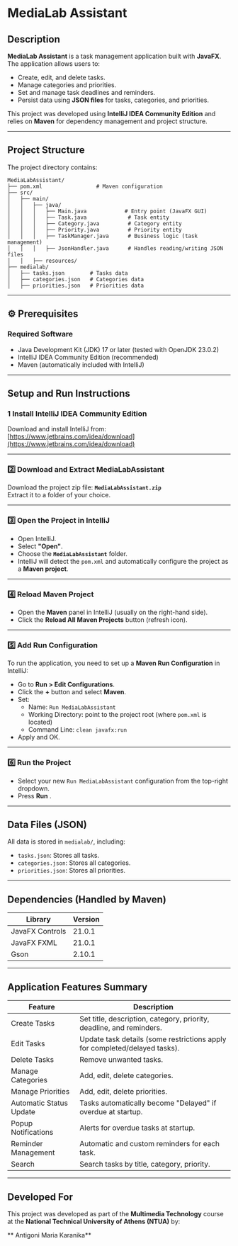 
# MediaLab Assistant

## Description

**MediaLab Assistant** is a task management application built with **JavaFX**. The application allows users to:

- Create, edit, and delete tasks.
- Manage categories and priorities.
- Set and manage task deadlines and reminders.
- Persist data using **JSON files** for tasks, categories, and priorities.

This project was developed using **IntelliJ IDEA Community Edition** and relies on **Maven** for dependency management and project structure.

---

## Project Structure

The project directory contains:

```
MediaLabAssistant/
├── pom.xml                 # Maven configuration
├── src/
│   ├── main/
│   │   ├── java/
│   │   │   ├── Main.java            # Entry point (JavaFX GUI)
│   │   │   ├── Task.java             # Task entity
│   │   │   ├── Category.java         # Category entity
│   │   │   ├── Priority.java         # Priority entity
│   │   │   ├── TaskManager.java      # Business logic (task management)
│   │   │   ├── JsonHandler.java      # Handles reading/writing JSON files
│   │   ├── resources/
├── medialab/
│   ├── tasks.json        # Tasks data
│   ├── categories.json   # Categories data
│   ├── priorities.json   # Priorities data
```

---

## ⚙️ Prerequisites

### Required Software
- Java Development Kit (JDK) 17 or later (tested with OpenJDK 23.0.2)
- IntelliJ IDEA Community Edition (recommended)
- Maven (automatically included with IntelliJ)

---

## Setup and Run Instructions

### 1️ Install IntelliJ IDEA Community Edition
Download and install IntelliJ from:  
 [https://www.jetbrains.com/idea/download](https://www.jetbrains.com/idea/download)

---

### 2️⃣ Download and Extract MediaLabAssistant
Download the project zip file: **`MediaLabAssistant.zip`**  
Extract it to a folder of your choice.

---

### 3️⃣ Open the Project in IntelliJ
- Open IntelliJ.
- Select **"Open"**.
- Choose the **`MediaLabAssistant`** folder.
- IntelliJ will detect the `pom.xml` and automatically configure the project as a **Maven project**.

---

### 4️⃣ Reload Maven Project
- Open the **Maven** panel in IntelliJ (usually on the right-hand side).
- Click the **Reload All Maven Projects** button (refresh icon).

---

### 5️⃣ Add Run Configuration
To run the application, you need to set up a **Maven Run Configuration** in IntelliJ:

- Go to **Run > Edit Configurations**.
- Click the **+** button and select **Maven**.
- Set:
    - Name: `Run MediaLabAssistant`
    - Working Directory: point to the project root (where `pom.xml` is located)
    - Command Line: `clean javafx:run`
- Apply and OK.

---

### 6️⃣ Run the Project
- Select your new `Run MediaLabAssistant` configuration from the top-right dropdown.
- Press **Run** .

---

## Data Files (JSON)
All data is stored in `medialab/`, including:
- `tasks.json`: Stores all tasks.
- `categories.json`: Stores all categories.
- `priorities.json`: Stores all priorities.

---

## Dependencies (Handled by Maven)

| Library        | Version |
|----------------|---------|
| JavaFX Controls | 21.0.1 |
| JavaFX FXML     | 21.0.1 |
| Gson            | 2.10.1 |

---

##  Application Features Summary

| Feature | Description |
|---|---|
| Create Tasks | Set title, description, category, priority, deadline, and reminders. |
| Edit Tasks | Update task details (some restrictions apply for completed/delayed tasks). |
| Delete Tasks | Remove unwanted tasks. |
| Manage Categories | Add, edit, delete categories. |
| Manage Priorities | Add, edit, delete priorities. |
| Automatic Status Update | Tasks automatically become "Delayed" if overdue at startup. |
| Popup Notifications | Alerts for overdue tasks at startup. |
| Reminder Management | Automatic and custom reminders for each task. |
| Search | Search tasks by title, category, priority. |

---

## Developed For
This project was developed as part of the **Multimedia Technology** course at the **National Technical University of Athens (NTUA)** by:

** Antigoni Maria Karanika**  

